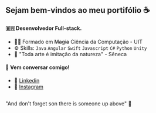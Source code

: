 ## Sejam bem-vindos ao meu portifólio :coffee:  

#### :brazil: Desenvolvedor Full-stack.

* :mage_man: Formado em ~~Magia~~ Ciência da Computação - UIT
* :gear: Skills: `Java` `Angular` `Swift` `Javascript` `C#` `Python` `Unity`
* :deciduous_tree: "Toda arte é imitação da natureza" - Sêneca

#### :link: Vem conversar comigo!
* :blue_book: [Linkedin](https://www.linkedin.com/in/pierre-campos-dias-38577b165/)
* :closed_book: [Instagram](https://www.instagram.com/pierre.cdias/)

##
"And don't forget son there is someone up above" 🙌

